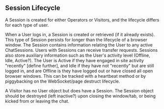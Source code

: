 ## Session Lifecycle

A Session is created for either Operators or Visitors, and the lifecycle differs for each type of user.

When a User logs in, a Session is created or retrieved (if it already exists). This type of Session persists for longer than the lifecycle of a browser window. The Session contains information relating the User to any active ChatSessions. Users with Sessions can receive transfer requests.  Sessions also store auxiliary information such as the User's activity level (Offline, Idle, Active?). The User is Active if they have engaged in site activity "recently" [define further], and Idle if they have not "recently" but are still logged in, and are Offline is they have logged out or have closed all open browser windows. This can be tracked with a heartbeat method or by piggybacking on the WebSocket/page destruct lifecycle.

A Visitor has no User object but does have a Session. The Session object should be destroyed (left inactive?) upon closing the window/tab, or being kicked from or leaving the chat.

